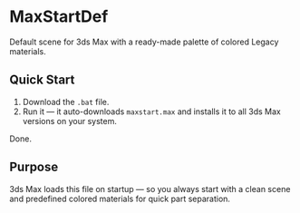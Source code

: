 # MaxStartDef

Default scene for 3ds Max with a ready-made palette of colored Legacy materials.

## Quick Start

1. Download the `.bat` file.
2. Run it — it auto-downloads `maxstart.max` and installs it to all 3ds Max versions on your system.

Done.

## Purpose

3ds Max loads this file on startup — so you always start with a clean scene and predefined colored materials for quick part separation.
